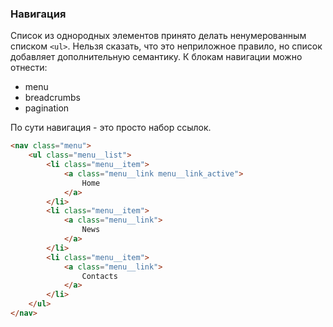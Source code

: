 ### Навигация

Список из однородных элементов принято делать ненумерованным списком `<ul>`. Нельзя сказать, что это неприложное правило, но список добавляет дополнительную семантику.
К блокам навигации можно отнести:
* menu
* breadcrumbs
* pagination

По сути навигация - это просто набор ссылок.

```html
<nav class="menu">
	<ul class="menu__list">
		<li class="menu__item">
			<a class="menu__link menu__link_active">
				Home
			</a>
		</li>
		<li class="menu__item">
			<a class="menu__link">
				News
			</a>
		</li>
		<li class="menu__item">
			<a class="menu__link">
				Contacts
			</a>
		</li>
	</ul>
</nav>
```
